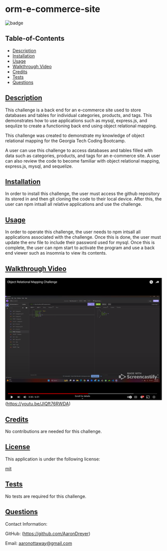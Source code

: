 # orm-e-commerce-site

  ![badge](https://img.shields.io/badge/license-mit-blue)

  ## Table-of-Contents

  * [Description](#description)
  * [Installation](#installation)
  * [Usage](#usage)
  * [Walkthrough Video](#walkthrough-video)
  * [Credits](#credits)
  * [Tests](#tests)
  * [Questions](#questions)
  
  ## [Description](#table-of-contents)

  This challenge is a back end for an e-commerce site used to store databases and tables for individual categories, products, and tags. This demonstrates how to use applications such as mysql, express.js, and sequlize to create a functioning back end using object relational mapping.

  This challenge was created to demonstrate my knowledge of object relational mapping for the Georgia Tech Coding Bootcamp.

  A user can use this challenge to access databases and tables filled with data such as categories, products, and tags for an e-commerce site. A user can also review the code to become familiar with object relational mapping, express.js, mysql, and sequelize.

  ## [Installation](#table-of-contents)

  In order to install this challenge, the user must access the github repository its stored in and then git cloning the code to their local device. After this, the user can npm intsall all relative applications and use the challenge.

  ## [Usage](#table-of-contents)

  In order to operate this challenge, the user needs to npm intsall all applications associated with the challenge. Once this is done, the user must update the env file to include their password used for mysql. Once this is complete, the user can npm start to activate the program and use a back end viewer such as insomnia to view its contents.

   ## [Walkthrough Video](#table-of-contents)

  ![Walkthrough Video](./assets/www.youtube.com_watch_v%3DJIQft76RWDA.png)(https://youtu.be/JIQft76RWDA)
  
  ## [Credits](#table-of-contents)

  No contributions are needed for this challenge.

  ## [License](#table-of-contents)

  This application is under the following license:

  [mit](https://choosealicense.com/licenses/mit)
    
  
  ## [Tests](#table-of-contents)

  No tests are required for this challenge.

  ## [Questions](#table-of-contents)

  Contact Information:

  GitHub: (https://github.com/AaronDreyer)

  Email: aaronottaway@gmail.com
